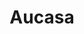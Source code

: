 ---
title: "Aucasa"
url: /bilbao/aucasa-calle-general-eguia-egia-jeneralaren-kalea/
shop: Autohaus
---